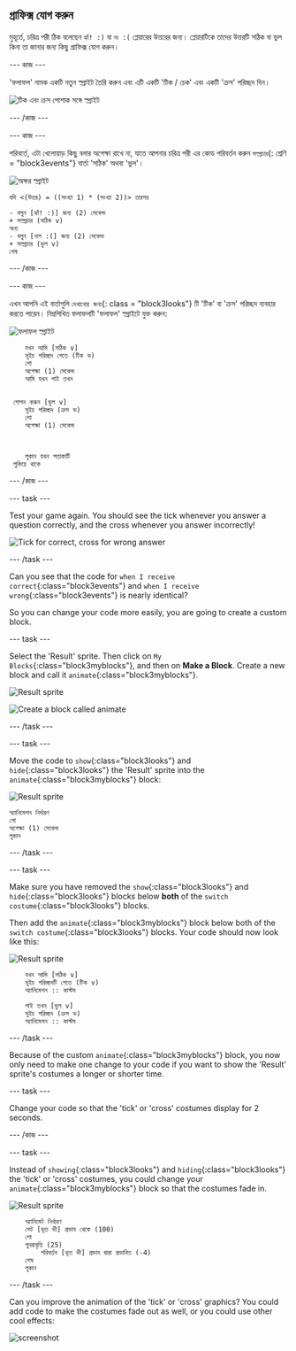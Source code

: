 ## গ্রাফিক্স যোগ করুন

মুহূর্তে, চরিত্র পরী ঠিক বলেছেন `হ্যাঁ! :)` বা `নং :(` প্লেয়ারের উত্তরের জন্য। প্লেয়ারটিকে তাদের উত্তরটি সঠিক বা ভুল কিনা তা জানার জন্য কিছু গ্রাফিক্স যোগ করুন।

\--- কাজ \---

'ফলাফল' নামক একটি নতুন স্প্রাইট তৈরি করুন এবং এটি একটি 'টিক / চেক' এবং একটি 'ক্রস' পরিচ্ছদ দিন।

![টিক এবং ক্রস পোশাক সঙ্গে স্প্রাইট](images/brain-result.png)

\--- /কাজ \---

\--- কাজ \---

পরিবর্তে, এটা খেলোয়াড় কিছু বলার অপেক্ষা রাখে না, যাতে আপনার চরিত্র পরী এর কোড পরিবর্তন করুন `সম্প্রচার`{: শ্রেণি = "block3events"} বার্তা 'সঠিক' অথবা 'ভুল'।

![অক্ষর স্প্রাইট](images/giga-sprite.png)

```blocks3
যদি <(উত্তর) = ((সংখ্যা 1) * (সংখ্যা 2))> তারপর

- বলুন [হ্যাঁ! :)] জন্য (2) সেকেন্ড
+ সম্প্রচার (সঠিক v)
অন্য
- বলুন [নাপ :(] জন্য (2) সেকেন্ড
+ সম্প্রচার (ভুল v)
শেষ
```

\--- /কাজ \---

\--- কাজ \---

এখন আপনি এই বার্তাগুলি `দেখানোর জন্য`{: class = "block3looks"} টি 'টিক' বা 'ক্রস' পরিচ্ছদ ব্যবহার করতে পারেন। নিম্নলিখিত ফলাফলটি 'ফলাফল' স্প্রাইটে যুক্ত করুন:

![ফলাফল স্প্রাইট](images/result-sprite.png)

```blocks3
    যখন আমি [সঠিক v]
    সুইচ পরিচ্ছদ পেতে (টিক ভ)
    শো
    অপেক্ষা (1) সেকেন্ড
    আমি যখন পাই তখন

    
 গোপন করুন [ভুল v]
    সুইচ পরিচ্ছদ (ক্রস ভ)
    শো
    অপেক্ষা (1) সেকেন্ড



    লুকান যখন পতাকাটি 
 লুকিয়ে থাকে
```

\--- /কাজ \---

\--- task \---

Test your game again. You should see the tick whenever you answer a question correctly, and the cross whenever you answer incorrectly!

![Tick for correct, cross for wrong answer](images/brain-test-answer.png)

\--- /task \---

Can you see that the code for `when I receive correct`{:class="block3events"} and `when I receive wrong`{:class="block3events"} is nearly identical?

So you can change your code more easily, you are going to create a custom block.

\--- task \---

Select the 'Result' sprite. Then click on `My Blocks`{:class="block3myblocks"}, and then on **Make a Block**. Create a new block and call it `animate`{:class="block3myblocks"}.

![Result sprite](images/result-sprite.png)

![Create a block called animate](images/brain-animate-function.png)

\--- /task \---

\--- task \---

Move the code to `show`{:class="block3looks"} and `hide`{:class="block3looks"} the 'Result' sprite into the `animate`{:class="block3myblocks"} block:

![Result sprite](images/result-sprite.png)

```blocks3
অ্যানিমেশন নির্ধারণ
শো
অপেক্ষা (1) সেকেন্ড
লুকান
```

\--- /task \---

\--- task \---

Make sure you have removed the `show`{:class="block3looks"} and `hide`{:class="block3looks"} blocks below **both** of the `switch costume`{:class="block3looks"} blocks.

Then add the `animate`{:class="block3myblocks"} block below both of the `switch costume`{:class="block3looks"} blocks. Your code should now look like this:

![Result sprite](images/result-sprite.png)

```blocks3
    যখন আমি [সঠিক v]
    সুইচ পরিচ্ছদটি পেতে (টিক v)
    অ্যানিমেশন :: কাস্টম

    পাই তখন [ভুল v]
    সুইচ পরিচ্ছদ (ক্রস ভ)
    অ্যানিমেশন :: কাস্টম
```

\--- /task \---

Because of the custom `animate`{:class="block3myblocks"} block, you now only need to make one change to your code if you want to show the 'Result' sprite's costumes a longer or shorter time.

\--- task \---

Change your code so that the 'tick' or 'cross' costumes display for 2 seconds.

\--- /কাজ \---

\--- task \---

Instead of `showing`{:class="block3looks"} and `hiding`{:class="block3looks"} the 'tick' or 'cross' costumes, you could change your `animate`{:class="block3myblocks"} block so that the costumes fade in.

![Result sprite](images/result-sprite.png)

```blocks3
    অ্যানিমেট নির্ধারণ
    সেট [ভূত ভী] প্রভাব থেকে (100)
    শো
    পুনরাবৃত্তি (25)
        পরিবর্তন [ভূত ভী] প্রভাব দ্বারা প্রভাবিত (-4)
    শেষ
    লুকান
```

\--- /task \---

Can you improve the animation of the 'tick' or 'cross' graphics? You could add code to make the costumes fade out as well, or you could use other cool effects:

![screenshot](images/brain-effects.png)